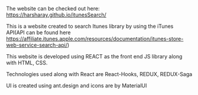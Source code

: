 The website can be checked out here: https://harsharay.github.io/itunesSearch/


This is a website created to search Itunes library by using the iTunes API(API can be found here https://affiliate.itunes.apple.com/resources/documentation/itunes-store-web-service-search-api/)

This website is developed using REACT as the front end JS library along with HTML, CSS.

Technologies used along with React are React-Hooks, REDUX, REDUX-Saga

UI is created using ant.design and icons are by MaterialUI

